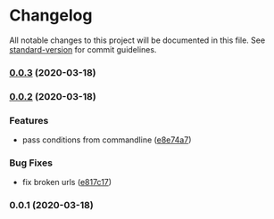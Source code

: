# Changelog

All notable changes to this project will be documented in this file. See [standard-version](https://github.com/conventional-changelog/standard-version) for commit guidelines.

### [0.0.3](https://github.com/AlexZeitler/decision-table-markdown/compare/v0.0.2...v0.0.3) (2020-03-18)

### [0.0.2](https://github.com/AlexZeitler/decision-table-markdown/compare/v0.0.1...v0.0.2) (2020-03-18)


### Features

* pass conditions from commandline ([e8e74a7](https://github.com/AlexZeitler/decision-table-markdown/commit/e8e74a74c08d3d6aa2586dce8a4f6a6f3de5217c))


### Bug Fixes

* fix broken urls ([e817c17](https://github.com/AlexZeitler/decision-table-markdown/commit/e817c17c8f1363b678eb4c01059d219a32bf87f3))

### 0.0.1 (2020-03-18)
